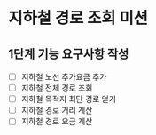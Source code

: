 # 지하철 경로 조회 미션 

## 1단계 기능 요구사항 작성

- [ ] 지하철 노선 추가요금 추가
- [ ] 지하철 전체 경로 조회
- [ ] 지하철 목적지 최단 경로 얻기
- [ ] 지하철 경로 거리 계산
- [ ] 지하철 경로 요금 계산

